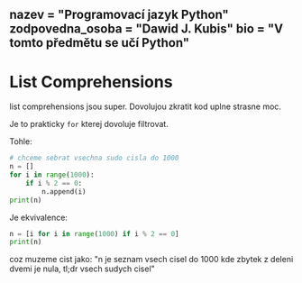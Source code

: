 nazev = "Programovací jazyk Python"
zodpovedna_osoba = "Dawid J. Kubis"
bio = "V tomto předmětu se učí Python"
---
# List Comprehensions
list comprehensions jsou super.
Dovolujou zkratit kod uplne strasne moc.

Je to prakticky `for` kterej dovoluje filtrovat.

Tohle:
```python
# chceme sebrat vsechna sudo cisla do 1000
n = []
for i in range(1000):
	if i % 2 == 0:
		n.append(i)
print(n)
```
Je ekvivalence:
```python
n = [i for i in range(1000) if i % 2 == 0]
print(n)
```
coz muzeme cist jako: "n je seznam vsech cisel do 1000 kde zbytek z deleni dvemi je nula, tl;dr vsech sudych cisel"
